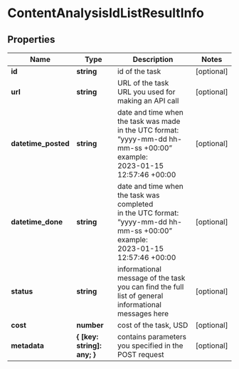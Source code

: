 # ContentAnalysisIdListResultInfo

## Properties

| Name | Type | Description | Notes |
|------------ | ------------- | ------------- | -------------|
**id** | **string** | id of the task |[optional]|
**url** | **string** | URL of the task<br>URL you used for making an API call |[optional]|
**datetime_posted** | **string** | date and time when the task was made<br>in the UTC format: “yyyy-mm-dd hh-mm-ss +00:00”<br>example:<br>2023-01-15 12:57:46 +00:00 |[optional]|
**datetime_done** | **string** | date and time when the task was completed<br>in the UTC format: “yyyy-mm-dd hh-mm-ss +00:00”<br>example:<br>2023-01-15 12:57:46 +00:00 |[optional]|
**status** | **string** | informational message of the task<br>you can find the full list of general informational messages here |[optional]|
**cost** | **number** | cost of the task, USD |[optional]|
**metadata** | **{ [key: string]: any; }** | contains parameters you specified in the POST request |[optional]|